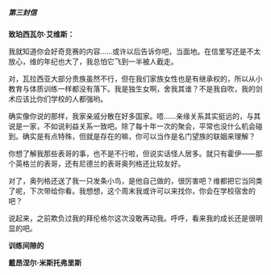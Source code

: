 ##### 第三封信

**致珀西瓦尔·艾维斯：**

我就知道你会好奇竞赛的内容……或许以后告诉你吧，当面地。在信里写还是不太放心，维的年纪也大了，我总怕它飞到一半被人截走。

对，瓦拉西亚大部分贵族虽然不行，但在我们家族女性也是有继承权的，所以从小教育与体质训练一样都没有落下。我是独生女啊，舍我其谁？不是我自吹，我的剑术应该比你们学校的人都强哟。

确实像你说的那样，我家亲戚分散在好多国家。唔……亲缘关系其实挺远的，与其说是一家，不如说利益关系一致吧。除了每十年一次的聚会，平常也没什么机会碰到。确实是有点特殊，但就是存在的嘛，你可以当作是名门望族的联姻来理解？

你想了解我那些表哥的事，也不是不行啦，但说实话怪人居多。就只有霍伊——那个英格兰的表哥，还有尼德兰的表哥奥列格还比较友好。

对了，奥列格还送了我一只发条小鸟，是他自己做的，很厉害吧？维都把它当同类了呢，下次带给你看。我想想，这个周末我或许可以来找你，你会在学校宿舍的吧？

说起来，之前欺负过我的拜伦格尔这次没敢再动我。呼呼，看来我的成长还是很明显的吧。

**训练间隙的**

**戴昂涅尔·米斯托弗里斯**

